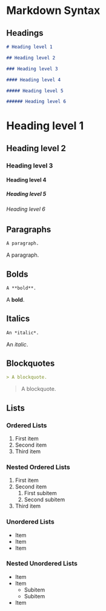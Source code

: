 # Markdown Syntax

## Headings

~~~markdown
# Heading level 1

~~~

~~~markdown
## Heading level 2

~~~

~~~markdown
### Heading level 3

~~~

~~~markdown
#### Heading level 4

~~~

~~~markdown
##### Heading level 5

~~~

~~~markdown
###### Heading level 6

~~~

# Heading level 1

## Heading level 2

### Heading level 3

#### Heading level 4

##### Heading level 5

###### Heading level 6

## Paragraphs

~~~markdown
A paragraph.

~~~

A paragraph.

## Bolds

~~~markdown
A **bold**.

~~~

A **bold**.

## Italics

~~~markdown
An *italic*.

~~~

An *italic*.

## Blockquotes

~~~markdown
> A blockquote.

~~~

> A blockquote.

## Lists

### Ordered Lists

1. First item
2. Second item
3. Third item

### Nested Ordered Lists

1. First item
2. Second item
   1. First subitem
   2. Second subitem
3. Third item

### Unordered Lists

- Item
- Item
- Item

### Nested Unordered Lists

- Item
- Item
  - Subitem
  - Subitem
- Item
